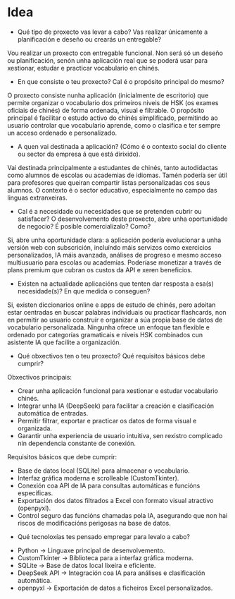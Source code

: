 # Idea

* Qué tipo de proxecto vas levar a cabo? Vas realizar únicamente a planificación e deseño ou crearás un entregable?

Vou realizar un proxecto con entregable funcional. Non será só un deseño ou planificación, senón unha aplicación real que se poderá usar para xestionar, estudar e practicar vocabulario en chinés.

* En que consiste o teu proxecto? Cal é o propósito principal do mesmo?

O proxecto consiste nunha aplicación (inicialmente de escritorio) que permite organizar o vocabulario dos primeiros niveis de HSK (os exames oficiais de chinés) de forma ordenada, visual e filtrable.
O propósito principal é facilitar o estudo activo do chinés simplificado, permitindo ao usuario controlar que vocabulario aprende, como o clasifica e ter sempre un acceso ordenado e personalizado.

* A quen vai destinada a aplicación? (Cómo é o contexto social do cliente ou sector da empresa á que está dirixido).

Vai destinada principalmente a estudantes de chinés, tanto autodidactas como alumnos de escolas ou academias de idiomas. Tamén podería ser útil para profesores que queiran compartir listas personalizadas cos seus alumnos. O contexto é o sector educativo, especialmente no campo das linguas extranxeiras.

* Cal é a necesidade ou necesidades que se pretenden cubrir ou satisfacer? O desenvolvemento deste proxecto, abre unha oportunidade de negocio? É posible comercializalo? Como?

Si, abre unha oportunidade clara: a aplicación podería evolucionar a unha versión web con subscrición, incluíndo máis servizos como exercicios personalizados, IA máis avanzada, análises de progreso e mesmo acceso multiusuario para escolas ou academias. Poderíase monetizar a través de plans premium que cubran os custos da API e xeren beneficios.

* Existen na actualidade aplicacións que tenten dar resposta a esa(s) necesidade(s)? En que medida o conseguen?

Si, existen diccionarios online e apps de estudo de chinés, pero adoitan estar centradas en buscar palabras individuais ou practicar flashcards, non en permitir ao usuario construír e organizar a súa propia base de datos de vocabulario personalizada. Ningunha ofrece un enfoque tan flexible e ordenado por categorías gramaticais e niveis HSK combinados cun asistente IA que facilite a organización.

* Qué obxectivos ten o teu proxecto? Qué requisitos básicos debe cumprir?

Obxectivos principais:
- Crear unha aplicación funcional para xestionar e estudar vocabulario chinés.
- Integrar unha IA (DeepSeek) para facilitar a creación e clasificación automática de entradas.
- Permitir filtrar, exportar e practicar os datos de forma visual e organizada.
- Garantir unha experiencia de usuario intuitiva, sen rexistro complicado nin dependencia constante de conexión.

Requisitos básicos que debe cumprir:
- Base de datos local (SQLite) para almacenar o vocabulario.
- Interfaz gráfica moderna e scrolleable (CustomTkinter).
- Conexión coa API de IA para consultas automáticas e funcións específicas.
- Exportación dos datos filtrados a Excel con formato visual atractivo (openpyxl).
- Control seguro das funcións chamadas pola IA, asegurando que non hai riscos de modificacións perigosas na base de datos.

* Qué tecnoloxías tes pensado empregar para levalo a cabo?

- Python → Linguaxe principal de desenvolvemento.
- CustomTkinter → Biblioteca para a interfaz gráfica moderna.
- SQLite → Base de datos local lixeira e eficiente.
- DeepSeek API → Integración coa IA para análises e clasificación automática.
- openpyxl → Exportación de datos a ficheiros Excel personalizados.